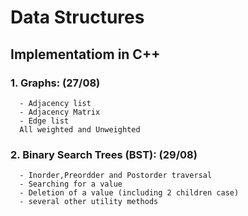 # Data Structures
## Implementatiom in C++


### 1. Graphs: (27/08)
      - Adjacency list
      - Adjacency Matrix
      - Edge list
      All weighted and Unweighted
      

### 2. Binary Search Trees (BST): (29/08)
      - Inorder,Preordder and Postorder traversal
      - Searching for a value
      - Deletion of a value (including 2 children case)
      - several other utility methods
